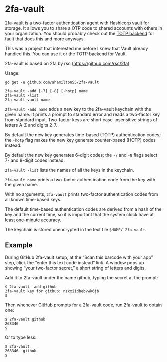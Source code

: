 # 2fa-vault

2fa-vault is a two-factor authentication agent with Hashicorp vault for storage. It allows
you to share a OTP code to shared accounts with others in your organization. You should probably check out the [TOTP backend](https://www.vaultproject.io/docs/secrets/totp/index.html) for fault that does this and more anyways.

This was a project that interested me before I knew that Vault already handled this. You can use it or the TOTP backend for Vault.

2fa-vault is based on 2fa by rsc (https://github.com/rsc/2fa)

Usage:

    go get -u github.com/ahamilton55/2fa-vault

    2fa-vault -add [-7] [-8] [-hotp] name
    2fa-vault -list
    2fa-vault-vault name

`2fa-vault -add name` adds a new key to the 2fa-vault keychain with the given name. It
prints a prompt to standard error and reads a two-factor key from standard
input. Two-factor keys are short case-insensitive strings of letters A-Z and
digits 2-7.

By default the new key generates time-based (TOTP) authentication codes; the
`-hotp` flag makes the new key generate counter-based (HOTP) codes instead.

By default the new key generates 6-digit codes; the `-7` and `-8` flags select
7- and 8-digit codes instead.

`2fa-vault -list` lists the names of all the keys in the keychain.

`2fa-vault name` prints a two-factor authentication code from the key with the
given name.

With no arguments, `2fa-vault` prints two-factor authentication codes from all
known time-based keys.

The default time-based authentication codes are derived from a hash of the
key and the current time, so it is important that the system clock have at
least one-minute accuracy.

The keychain is stored unencrypted in the text file `$HOME/.2fa-vault`.

## Example

During GitHub 2fa-vault setup, at the “Scan this barcode with your app” step,
click the “enter this text code instead” link. A window pops up showing
“your two-factor secret,” a short string of letters and digits.

Add it to 2fa-vault under the name github, typing the secret at the prompt:

    $ 2fa-vault -add github
    2fa-vault key for github: nzxxiidbebvwk6jb
    $

Then whenever GitHub prompts for a 2fa-vault code, run 2fa-vault to obtain one:

    $ 2fa-vault github
    268346
    $

Or to type less:

    $ 2fa-vault
    268346	github
    $ 

